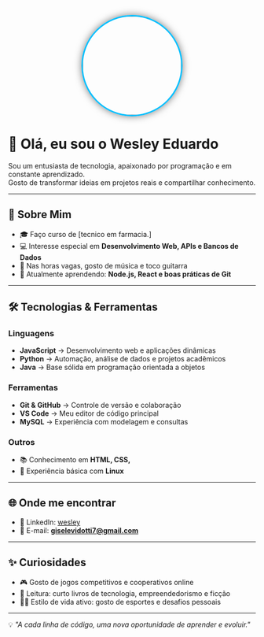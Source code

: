 <p align="center">
  <img src="https://scontent-gru2-1.cdninstagram.com/v/t1.15752-9/550744084_671491245456864_7352148335978079409_n.png?_nc_cat=111&ccb=1-7&_nc_sid=0024fc&_nc_ohc=EjJXhHQPTe4Q7kNvwFwcwjl&_nc_oc=AdmdcOZv-HwY53vcAyn0hVeFzLw5WIVo-gL_rAslvHEztqRFe7d9dAL0L7vZTNQqMs8&_nc_zt=23&_nc_ht=scontent-gru2-1.cdninstagram.com&oh=03_Q7cD3QElGf9DYmj_onmUTV-V2OXKyJLDeYjNrYdWPOvAmmWq-Q&oe=68F50B7D" width="200" style="border-radius:50%; border: 3px solid #00BFFF; box-shadow: 0px 0px 15px rgba(0,0,0,0.5);" />
</p>




# 👋 Olá, eu sou o Wesley Eduardo  

Sou um entusiasta de tecnologia, apaixonado por programação e em constante aprendizado.  
Gosto de transformar ideias em projetos reais e compartilhar conhecimento.  

---

## 🚀 Sobre Mim
- 🎓 Faço curso de  [tecnico em farmacia.]  
- 💻 Interesse especial em **Desenvolvimento Web, APIs e Bancos de Dados**  
- 🎸 Nas horas vagas, gosto de música e toco guitarra  
- 🌱 Atualmente aprendendo: **Node.js, React e boas práticas de Git**  
 

---

## 🛠️ Tecnologias & Ferramentas
### Linguagens
- **JavaScript** → Desenvolvimento web e aplicações dinâmicas  
- **Python** → Automação, análise de dados e projetos acadêmicos  
- **Java** → Base sólida em programação orientada a objetos  

### Ferramentas
- **Git & GitHub** → Controle de versão e colaboração  
- **VS Code** → Meu editor de código principal  
- **MySQL** → Experiência com modelagem e consultas  

### Outros
- 📚 Conhecimento em **HTML, CSS,**  
- 🔧 Experiência básica com **Linux**  


---

## 🌐 Onde me encontrar
- 💼 LinkedIn: [wesley](https://www.linkedin.com/in/wesley-eduardo-de-souza-019520382/)  
- 📧 E-mail: **giselevidotti7@gmail.com**  

---

## ✨ Curiosidades
- 🎮 Gosto de jogos competitivos e cooperativos online  
- 📖 Leitura: curto livros de tecnologia, empreendedorismo e ficção  
- 🏃‍♂️ Estilo de vida ativo: gosto de esportes e desafios pessoais  

---

💡 *"A cada linha de código, uma nova oportunidade de aprender e evoluir."*  


